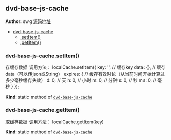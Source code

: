 <a name="module_dvd-base-js-cache"></a>

## dvd-base-js-cache
**Author:** swg [源码地址](http://gitlab.rd.vyohui.com/FE-Base/dvd-base-js-cache.git)  

* [dvd-base-js-cache](#module_dvd-base-js-cache)
    * [.setItem()](#module_dvd-base-js-cache.setItem)
    * [.getItem()](#module_dvd-base-js-cache.getItem)

<a name="module_dvd-base-js-cache.setItem"></a>

### dvd-base-js-cache.setItem()
存缓存数据
调用方法：
   localCache.setItem({
      key: '',            // 缓存key
      data: {},           // 缓存data（可以传json或String）
      expires: {          // 缓存有效时长（从当前时间开始计算过多少毫秒缓存失效）
        d: 0,             // 天
        h: 0,             // 小时
        m: 0,             // 分钟
        s: 0,             // 秒
        ms: 0,            // 毫秒
      }
    });

**Kind**: static method of <code>[dvd-base-js-cache](#module_dvd-base-js-cache)</code>  
<a name="module_dvd-base-js-cache.getItem"></a>

### dvd-base-js-cache.getItem()
取缓存数据
调用方法：
   localCache.getItem(key)

**Kind**: static method of <code>[dvd-base-js-cache](#module_dvd-base-js-cache)</code>  
